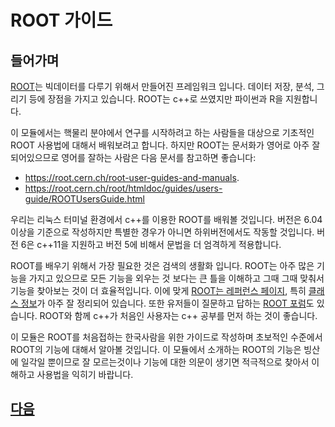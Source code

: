 # ROOT 가이드

## 들어가며

[ROOT](https://root.cern.ch)는 빅데이터를 다루기 위해서 만들어진 프레임워크 입니다.  데이터 저장, 분석, 그리기 등에 장점을 가지고 있습니다. ROOT는 c++로 쓰였지만 파이썬과 R을 지원합니다.

이 모듈에서는 핵물리 분야에서 연구를 시작하려고 하는 사람들을 대상으로 기초적인 ROOT 사용법에 대해서 배워보려고 합니다.  하지만 ROOT는 문서화가 영어로 아주 잘 되어있으므로 영어를 잘하는 사람은 다음 문서를 참고하면 좋습니다:
- https://root.cern.ch/root-user-guides-and-manuals.
- https://root.cern.ch/root/htmldoc/guides/users-guide/ROOTUsersGuide.html

우리는 리눅스 터미널 환경에서 c++를 이용한 ROOT를 배워볼 것입니다. 버전은 6.04 이상을 기준으로 작성하지만 특별한 경우가 아니면 하위버전에서도 작동할 것입니다. 버전 6은 c++11을 지원하고 버전 5에 비해서 문법을 더 엄격하게 적용합니다.

ROOT를 배우기 위해서 가장 필요한 것은 검색의 생활화 입니다. ROOT는 아주 많은 기능을 가지고 있으므로 모든 기능을 외우는 것 보다는 큰 틀을 이해하고 그때 그때 맞춰서 기능을 찾아보는 것이 더 효율적입니다.  이에 맞게 [ROOT는 레퍼런스 페이지](https://root.cern.ch/doc/master/index.html), 특히 [클래스 정보](https://root.cern.ch/doc/master/annotated.html)가 아주 잘 정리되어 있습니다.  또한 유저들이 질문하고 답하는 [ROOT 포럼](https://root-forum.cern.ch)도 있습니다.  ROOT와 함께 c++가 처음인 사용자는 c++ 공부를 먼저 하는 것이 좋습니다.

이 모듈은 ROOT를 처음접하는 한국사람을 위한 가이드로 작성하며 초보적인 수준에서 ROOT의 기능에 대해서 알아볼 것입니다.  이 모듈에서 소개하는 ROOT의 기능은 빙산에 일각일 뿐이므로 잘 모르는것이나 기능에 대한 의문이 생기면 적극적으로 찾아서 이해하고 사용법을 익히기 바랍니다.

## [다음](root0.md)
